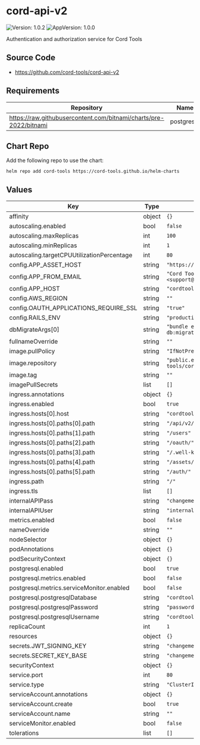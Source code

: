 # cord-api-v2

![Version: 1.0.2](https://img.shields.io/badge/Version-1.0.2-informational?style=flat-square) ![AppVersion: 1.0.0](https://img.shields.io/badge/AppVersion-1.0.0-informational?style=flat-square)

Authentication and authorization service for Cord Tools

## Source Code

* <https://github.com/cord-tools/cord-api-v2>

## Requirements

| Repository | Name | Version |
|------------|------|---------|
| https://raw.githubusercontent.com/bitnami/charts/pre-2022/bitnami | postgresql | ~10.2.0 |

## Chart Repo

Add the following repo to use the chart:

```console
helm repo add cord-tools https://cord-tools.github.io/helm-charts
```

## Values

| Key | Type | Default | Description |
|-----|------|---------|-------------|
| affinity | object | `{}` |  |
| autoscaling.enabled | bool | `false` |  |
| autoscaling.maxReplicas | int | `100` |  |
| autoscaling.minReplicas | int | `1` |  |
| autoscaling.targetCPUUtilizationPercentage | int | `80` |  |
| config.APP_ASSET_HOST | string | `"https://cordtools.local"` |  |
| config.APP_FROM_EMAIL | string | `"Cord Tools <support@cord.tools>"` |  |
| config.APP_HOST | string | `"cordtools.local"` |  |
| config.AWS_REGION | string | `""` |  |
| config.OAUTH_APPLICATIONS_REQUIRE_SSL | string | `"true"` |  |
| config.RAILS_ENV | string | `"production"` |  |
| dbMigrateArgs[0] | string | `"bundle exec rake db:migrate"` |  |
| fullnameOverride | string | `""` |  |
| image.pullPolicy | string | `"IfNotPresent"` |  |
| image.repository | string | `"public.ecr.aws/cord-tools/cord-api-v2"` |  |
| image.tag | string | `""` |  |
| imagePullSecrets | list | `[]` |  |
| ingress.annotations | object | `{}` |  |
| ingress.enabled | bool | `true` |  |
| ingress.hosts[0].host | string | `"cordtools.local"` |  |
| ingress.hosts[0].paths[0].path | string | `"/api/v2/"` |  |
| ingress.hosts[0].paths[1].path | string | `"/users"` |  |
| ingress.hosts[0].paths[2].path | string | `"/oauth/"` |  |
| ingress.hosts[0].paths[3].path | string | `"/.well-known/"` |  |
| ingress.hosts[0].paths[4].path | string | `"/assets/"` |  |
| ingress.hosts[0].paths[5].path | string | `"/auth/"` |  |
| ingress.path | string | `"/"` |  |
| ingress.tls | list | `[]` |  |
| internalAPIPass | string | `"changeme"` |  |
| internalAPIUser | string | `"internaluser"` |  |
| metrics.enabled | bool | `false` |  |
| nameOverride | string | `""` |  |
| nodeSelector | object | `{}` |  |
| podAnnotations | object | `{}` |  |
| podSecurityContext | object | `{}` |  |
| postgresql.enabled | bool | `true` |  |
| postgresql.metrics.enabled | bool | `false` |  |
| postgresql.metrics.serviceMonitor.enabled | bool | `false` |  |
| postgresql.postgresqlDatabase | string | `"cordtools"` |  |
| postgresql.postgresqlPassword | string | `"password"` |  |
| postgresql.postgresqlUsername | string | `"cordtools"` |  |
| replicaCount | int | `1` |  |
| resources | object | `{}` |  |
| secrets.JWT_SIGNING_KEY | string | `"changeme"` |  |
| secrets.SECRET_KEY_BASE | string | `"changeme"` |  |
| securityContext | object | `{}` |  |
| service.port | int | `80` |  |
| service.type | string | `"ClusterIP"` |  |
| serviceAccount.annotations | object | `{}` |  |
| serviceAccount.create | bool | `true` |  |
| serviceAccount.name | string | `""` |  |
| serviceMonitor.enabled | bool | `false` |  |
| tolerations | list | `[]` |  |
